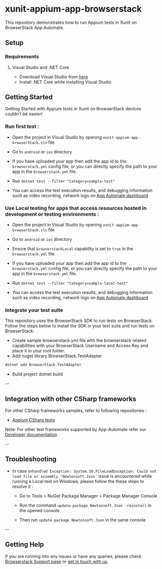 # xunit-appium-app-browserstack
This repository demonstrates how to run Appium tests in Xunit on BrowserStack App Automate.

## Setup

### Requirements

1. Visual Studio and .NET Core

    - Download Visual Studio from [here](https://visualstudio.microsoft.com/)
    - Install .NET Core while installing Visual Studio


## Getting Started

Getting Started with Appium tests in Xunit on BrowserStack devices couldn't be easier!

### **Run first test :**

- Open the project in Visual Studio by opening `xunit-appium-app-browserStack.sln` file

- Go to `android` or `ios` directory

- If you have uploaded your app then add the app id to the `browserstack.yml` config file, or you can directly specify the path to your app in the `browserstack.yml` file.

- Run `dotnet test --filter "Category=sample-test"`

- You can access the test execution results, and debugging information such as video recording, network logs on [App Automate dashboard](https://app-automate.browserstack.com/dashboard)

### **Use Local testing for apps that access resources hosted in development or testing environments :**

- Open the project in Visual Studio by opening `xunit-appium-app-browserStack.sln` file

- Go to `android` or `ios` directory

- Ensure that `browserstackLocal` capability is set to `true` in the `browserstack.yml` file

- If you have uploaded your app then add the app id to the `browserstack.yml` config file, or you can directly specify the path to your app in the `browserstack.yml` file.

- Run `dotnet test --filter "Category=sample-local-test"`

- You can access the test execution results, and debugging information such as video recording, network logs on [App Automate dashboard](https://app-automate.browserstack.com/dashboard)

### **Integrate your test suite**
This repository uses the BrowserStack SDK to run tests on BrowserStack. Follow the steps below to install the SDK in your test suite and run tests on BrowserStack:

- Create sample browserstack.yml file with the browserstack related capabilities with your BrowserStack Username and Access Key and place it in your root folder.
- Add nuget library BrowserStack.TestAdapter
```sh
dotnet add BrowserStack.TestAdapter
```
- Build project dotnet build

--

## Integration with other CSharp frameworks

For other CSharp frameworks samples, refer to following repositories :

- [Appium CSharp tests](https://github.com/browserstack/csharp-appium-app-browserstack)

Note: For other test frameworks supported by App-Automate refer our [Developer documentation](https://www.browserstack.com/docs/)

--

## Troubleshooting

- In case `Unhandled Exception: System.IO.FileLoadException: Could not load file or assembly 'Newtonsoft.Json'` issue is encountered while running a Local test on Windows, please follow the these steps to resolve it :

    - Go to Tools > NuGet Package Manager > Package Manager Console

    - Run the command `update-package Newtonsoft.Json -reinstall` in the opened console

    - Then run `update-package Newtonsoft.Json` in the same console

--

## Getting Help

If you are running into any issues or have any queries, please check [Browserstack Support page](https://www.browserstack.com/support/app-automate) or [get in touch with us](https://www.browserstack.com/contact?ref=help).
